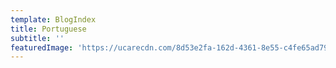 ```yaml
---
template: BlogIndex
title: Portuguese
subtitle: ''
featuredImage: 'https://ucarecdn.com/8d53e2fa-162d-4361-8e55-c4fe65ad791a/'
---
```


